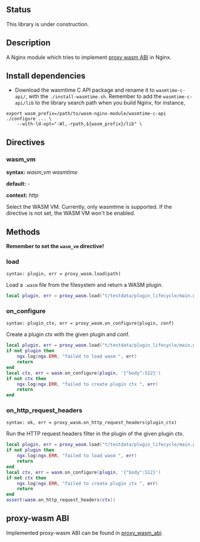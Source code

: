 ## Status

This library is under construction.

## Description

A Nginx module which tries to implement [proxy wasm ABI](https://github.com/proxy-wasm/spec) in Nginx.

## Install dependencies

* Download the wasmtime C API package and rename it to `wasmtime-c-api/`, with the `./install-wasmtime.sh`.
Remember to add the `wasmtime-c-api/lib` to the library search path when you build Nginx, for instance,

```
export wasm_prefix=/path/to/wasm-nginx-module/wasmtime-c-api
./configure ... \
    --with-ld-opt="-Wl,-rpath,${wasm_prefix}/lib" \
```

## Directives

### wasm_vm

**syntax:** *wasm_vm wasmtime*

**default:** -

**context:** *http*

Select the WASM VM. Currently, only wasmtime is supported. If the directive is
not set, the WASM VM won't be enabled.

## Methods

**Remember to set the `wasm_vm` directive!**

### load

`syntax: plugin, err = proxy_wasm.load(path)`

Load a `.wasm` file from the filesystem and return a WASM plugin.

```lua
local plugin, err = proxy_wasm.load("t/testdata/plugin_lifecycle/main.go.wasm")
```

### on_configure

`syntax: plugin_ctx, err = proxy_wasm.on_configure(plugin, conf)`

Create a plugin ctx with the given plugin and conf.

```lua
local plugin, err = proxy_wasm.load("t/testdata/plugin_lifecycle/main.go.wasm")
if not plugin then
    ngx.log(ngx.ERR, "failed to load wasm ", err)
    return
end
local ctx, err = wasm.on_configure(plugin, '{"body":512}')
if not ctx then
    ngx.log(ngx.ERR, "failed to create plugin ctx ", err)
    return
end
```

### on_http_request_headers

`syntax: ok, err = proxy_wasm.on_http_request_headers(plugin_ctx)`

Run the HTTP request headers filter in the plugin of the given plugin ctx.

```lua
local plugin, err = proxy_wasm.load("t/testdata/plugin_lifecycle/main.go.wasm")
if not plugin then
    ngx.log(ngx.ERR, "failed to load wasm ", err)
    return
end
local ctx, err = wasm.on_configure(plugin, '{"body":512}')
if not ctx then
    ngx.log(ngx.ERR, "failed to create plugin ctx ", err)
    return
end
assert(wasm.on_http_request_headers(ctx))
```

## proxy-wasm ABI

Implemented proxy-wasm ABI can be found in [proxy_wasm_abi](./proxy_wasm_abi.md).
